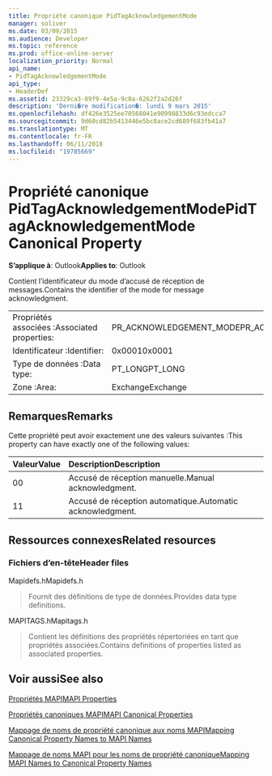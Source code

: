```yaml
---
title: Propriété canonique PidTagAcknowledgementMode
manager: soliver
ms.date: 03/09/2015
ms.audience: Developer
ms.topic: reference
ms.prod: office-online-server
localization_priority: Normal
api_name:
- PidTagAcknowledgementMode
api_type:
- HeaderDef
ms.assetid: 23329ca3-89f9-4e5a-9c8a-6262f2a2d26f
description: 'Derni�re modification�: lundi 9 mars 2015'
ms.openlocfilehash: df426e3525ee70568041e90998833d6c93edcca7
ms.sourcegitcommit: 9d60cd82b5413446e5bc8ace2cd689f683fb41a7
ms.translationtype: MT
ms.contentlocale: fr-FR
ms.lasthandoff: 06/11/2018
ms.locfileid: "19785669"
---
```

# <a name="pidtagacknowledgementmode-canonical-property"></a><span data-ttu-id="ddcb8-103">Propriété canonique PidTagAcknowledgementMode</span><span class="sxs-lookup"><span data-stu-id="ddcb8-103">PidTagAcknowledgementMode Canonical Property</span></span>

  
  
<span data-ttu-id="ddcb8-104">**S’applique à**: Outlook</span><span class="sxs-lookup"><span data-stu-id="ddcb8-104">**Applies to**: Outlook</span></span> 
  
<span data-ttu-id="ddcb8-105">Contient l’identificateur du mode d’accusé de réception de messages.</span><span class="sxs-lookup"><span data-stu-id="ddcb8-105">Contains the identifier of the mode for message acknowledgment.</span></span>
  
|||
|:-----|:-----|
|<span data-ttu-id="ddcb8-106">Propriétés associées :</span><span class="sxs-lookup"><span data-stu-id="ddcb8-106">Associated properties:</span></span>  <br/> |<span data-ttu-id="ddcb8-107">PR_ACKNOWLEDGEMENT_MODE</span><span class="sxs-lookup"><span data-stu-id="ddcb8-107">PR_ACKNOWLEDGEMENT_MODE</span></span>  <br/> |
|<span data-ttu-id="ddcb8-108">Identificateur :</span><span class="sxs-lookup"><span data-stu-id="ddcb8-108">Identifier:</span></span>  <br/> |<span data-ttu-id="ddcb8-109">0x0001</span><span class="sxs-lookup"><span data-stu-id="ddcb8-109">0x0001</span></span>  <br/> |
|<span data-ttu-id="ddcb8-110">Type de données :</span><span class="sxs-lookup"><span data-stu-id="ddcb8-110">Data type:</span></span>  <br/> |<span data-ttu-id="ddcb8-111">PT_LONG</span><span class="sxs-lookup"><span data-stu-id="ddcb8-111">PT_LONG</span></span>  <br/> |
|<span data-ttu-id="ddcb8-112">Zone :</span><span class="sxs-lookup"><span data-stu-id="ddcb8-112">Area:</span></span>  <br/> |<span data-ttu-id="ddcb8-113">Exchange</span><span class="sxs-lookup"><span data-stu-id="ddcb8-113">Exchange</span></span>  <br/> |
   
## <a name="remarks"></a><span data-ttu-id="ddcb8-114">Remarques</span><span class="sxs-lookup"><span data-stu-id="ddcb8-114">Remarks</span></span>

<span data-ttu-id="ddcb8-115">Cette propriété peut avoir exactement une des valeurs suivantes :</span><span class="sxs-lookup"><span data-stu-id="ddcb8-115">This property can have exactly one of the following values:</span></span>
  
|<span data-ttu-id="ddcb8-116">**Valeur**</span><span class="sxs-lookup"><span data-stu-id="ddcb8-116">**Value**</span></span>|<span data-ttu-id="ddcb8-117">**Description**</span><span class="sxs-lookup"><span data-stu-id="ddcb8-117">**Description**</span></span>|
|:-----|:-----|
|<span data-ttu-id="ddcb8-118">0</span><span class="sxs-lookup"><span data-stu-id="ddcb8-118">0</span></span>  <br/> |<span data-ttu-id="ddcb8-119">Accusé de réception manuelle.</span><span class="sxs-lookup"><span data-stu-id="ddcb8-119">Manual acknowledgment.</span></span>  <br/> |
|<span data-ttu-id="ddcb8-120">1</span><span class="sxs-lookup"><span data-stu-id="ddcb8-120">1</span></span>  <br/> |<span data-ttu-id="ddcb8-121">Accusé de réception automatique.</span><span class="sxs-lookup"><span data-stu-id="ddcb8-121">Automatic acknowledgment.</span></span>  <br/> |
   
## <a name="related-resources"></a><span data-ttu-id="ddcb8-122">Ressources connexes</span><span class="sxs-lookup"><span data-stu-id="ddcb8-122">Related resources</span></span>

### <a name="header-files"></a><span data-ttu-id="ddcb8-123">Fichiers d’en-tête</span><span class="sxs-lookup"><span data-stu-id="ddcb8-123">Header files</span></span>

<span data-ttu-id="ddcb8-124">Mapidefs.h</span><span class="sxs-lookup"><span data-stu-id="ddcb8-124">Mapidefs.h</span></span>
  
> <span data-ttu-id="ddcb8-125">Fournit des définitions de type de données.</span><span class="sxs-lookup"><span data-stu-id="ddcb8-125">Provides data type definitions.</span></span>
    
<span data-ttu-id="ddcb8-126">MAPITAGS.h</span><span class="sxs-lookup"><span data-stu-id="ddcb8-126">Mapitags.h</span></span>
  
> <span data-ttu-id="ddcb8-127">Contient les définitions des propriétés répertoriées en tant que propriétés associées.</span><span class="sxs-lookup"><span data-stu-id="ddcb8-127">Contains definitions of properties listed as associated properties.</span></span>
    
## <a name="see-also"></a><span data-ttu-id="ddcb8-128">Voir aussi</span><span class="sxs-lookup"><span data-stu-id="ddcb8-128">See also</span></span>



[<span data-ttu-id="ddcb8-129">Propriétés MAPI</span><span class="sxs-lookup"><span data-stu-id="ddcb8-129">MAPI Properties</span></span>](mapi-properties.md)
  
[<span data-ttu-id="ddcb8-130">Propriétés canoniques MAPI</span><span class="sxs-lookup"><span data-stu-id="ddcb8-130">MAPI Canonical Properties</span></span>](mapi-canonical-properties.md)
  
[<span data-ttu-id="ddcb8-131">Mappage de noms de propriété canonique aux noms MAPI</span><span class="sxs-lookup"><span data-stu-id="ddcb8-131">Mapping Canonical Property Names to MAPI Names</span></span>](mapping-canonical-property-names-to-mapi-names.md)
  
[<span data-ttu-id="ddcb8-132">Mappage de noms MAPI pour les noms de propriété canonique</span><span class="sxs-lookup"><span data-stu-id="ddcb8-132">Mapping MAPI Names to Canonical Property Names</span></span>](mapping-mapi-names-to-canonical-property-names.md)


